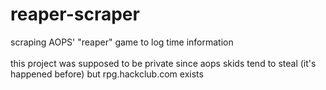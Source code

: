 # reaper-scraper
scraping AOPS' "reaper" game to log time information <br>
<br>
this project was supposed to be private since aops skids tend to steal (it's happened before) but rpg.hackclub.com exists <br>
